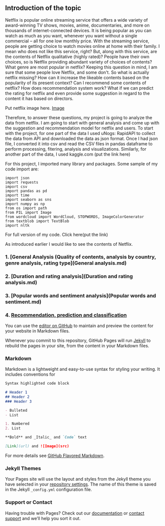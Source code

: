 ## Introduction of the topic


Netflix is popular online streaming service that offers a wide variety of award-winning TV shows, movies, anime, documentaries, and more on thousands of internet-connected devices. It is being popular as you can watch as much as you want, whenever you want without a single commercial – all for one low monthly price. With the streaming service, people are getting choice to watch movies online at home with their family. I mean who does not like this service, right? But, along with this service, are the contents of Netflix qualitative (highly rated)? People have their own choices, so is Netflix providing abundant variety of choices of contents? What genre are most popular in netflix? Keeping this question in mind, I am sure that some people love Netflix, and some don't. So what is actually netflix missing? How can it increase the likeable contents based on the popularity of its present context? Can I recommend some contents of netflix? How does recommendation system work? What if we can predict the rating for netflix and even provide some suggestion in regard to the content it has based on directors.

Put netflix image here. [Image](try1.html)

Therefore, to answer these questions, my project is going to analyze the data from netflix. I am going to start with general analysis and come up with the suggestion and recommendation model for netflix and users. To start with the project, for one part of the data  I used uNogs: RapidAPI to collect the data from API and downloaded the data as json format. Once I had json file, I converted it into csv and read the CSV files in pandas dataframe to perform processing, fitering, analysis and visualizations. Similarly, for another part of the data, I used kaggle.com (put the link here)

For this project, I imported many library and packages. Some sample of my code import are:
```
import json
import requests
import csv
import pandas as pd
import time
import seaborn as sns
import numpy as np
from os import path
from PIL import Image
from wordcloud import WordCloud, STOPWORDS, ImageColorGenerator
from textblob import TextBlob
import nltk
```
For full version of my code. Click here(put the link)

As introduced earlier I would like to see the contents of Netflix. 
### 1. [General Analysis (Quality of contents, analysis by country, genre analysis, rating type](General analysis.md)
### 2. [Duration and rating analysis](Duration and rating analysis.md)
### 3. [Popular words and sentiment analysis](Popular words and sentiment.md)
### 4. [Recommendation, prediction and classification]()


You can use the [editor on GitHub](https://github.com/ujjoli/third-individual-project/edit/gh-pages/index.md) to maintain and preview the content for your website in Markdown files.

Whenever you commit to this repository, GitHub Pages will run [Jekyll](https://jekyllrb.com/) to rebuild the pages in your site, from the content in your Markdown files.

### Markdown

Markdown is a lightweight and easy-to-use syntax for styling your writing. It includes conventions for

```markdown
Syntax highlighted code block

# Header 1
## Header 2
### Header 3

- Bulleted
- List

1. Numbered
2. List

**Bold** and _Italic_ and `Code` text

[Link](url) and ![Image](src)
```

For more details see [GitHub Flavored Markdown](https://guides.github.com/features/mastering-markdown/).

### Jekyll Themes

Your Pages site will use the layout and styles from the Jekyll theme you have selected in your [repository settings](https://github.com/ujjoli/third-individual-project/settings). The name of this theme is saved in the Jekyll `_config.yml` configuration file.

### Support or Contact

Having trouble with Pages? Check out our [documentation](https://docs.github.com/categories/github-pages-basics/) or [contact support](https://github.com/contact) and we’ll help you sort it out.
